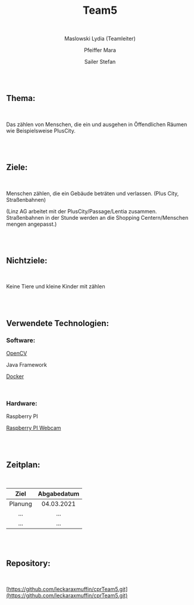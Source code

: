 <h1 align="center" > Team5 </h1>

<br>

<p align="center" > Maslowski Lydia (Teamleiter) </p> 

<p align="center" > Pfeiffer Mara </p>

<p align="center" > Sailer Stefan </p>

<br>

<br>

## Thema:

<br>

Das zählen von Menschen, die ein und ausgehen in Öffendlichen Räumen wie Beispielsweise PlusCity.

<br>

<br>

## Ziele:

<br>

Menschen zählen, die ein Gebäude beträten und verlassen. (Plus City, Straßenbahnen)

(Linz AG arbeitet mit der PlusCity/Passage/Lentia zusammen. Straßenbahnen in der Stunde werden an die Shopping Centern/Menschen mengen angepasst.)

<br>

<br>

## Nichtziele:

<br>

Keine Tiere und kleine Kinder mit zählen

<br>

<br>

## Verwendete Technologien:

### Software:

[OpenCV](https://opencv.org/)

Java Framework

[Docker](www.docker.com)

<br>

### Hardware:

Raspberry PI

[Raspberry PI Webcam](https://at.rs-online.com/web/p/raspberry-pi-kameras/9132664/)

<br>

<br>

## Zeitplan:

<br>

|      Ziel     |  Abgabedatum  |       
| :-----------: |:-------------:| 
|    Planung    |   04.03.2021  |       
|      ...      |      ...      |       
|      ...      |      ...      |       

<br>

<br>

## Repository:

<br>

[https://github.com/leckaraxmuffin/cprTeam5.git](https://github.com/leckaraxmuffin/cprTeam5.git)

<br>

<br>
